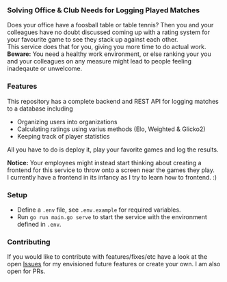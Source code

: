 ### Solving Office & Club Needs for Logging Played Matches
Does your office have a foosball table or table tennis?
Then you and your colleagues have no doubt discussed coming up with a rating system for your favourite game to see they stack up against each other. \
This service does that for you, giving you more time to do actual work. \
**Beware:** You need a healthy work environment, or else ranking your you and your colleagues on any measure might lead to people feeling inadeqaute or unwelcome.

### Features
This repository has a complete backend and REST API for logging matches to a database including
- Organizing users into organizations
- Calculating ratings using varius methods (Elo, Weighted & Glicko2)
- Keeping track of player statistics

All you have to do is deploy it, play your favorite games and log the results. 

**Notice:** Your employees might instead start thinking about creating a frontend for this service to throw onto a screen near the games they play. \
I currently have a frontend in its infancy as I try to learn how to frontend. :)

### Setup
- Define a <code>.env</code> file, see <code>.env.example</code> for required variables.
- Run <code>go run main.go serve</code> to start the service with the environment defined in <code>.env</code>.

### Contributing
If you would like to contribute with features/fixes/etc have a look at the open [Issues](https://github.com/Sebsh1/matchlog/issues) for my envisioned future features or create your own. I am also open for PRs.
